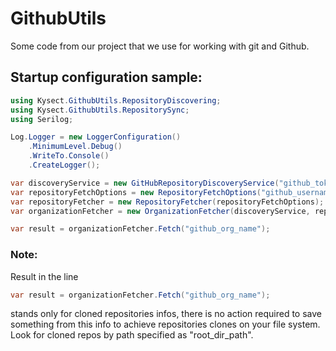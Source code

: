 # GithubUtils

Some code from our project that we use for working with git and Github.

## Startup configuration sample:

```csharp
using Kysect.GithubUtils.RepositoryDiscovering;
using Kysect.GithubUtils.RepositorySync;
using Serilog;

Log.Logger = new LoggerConfiguration()
    .MinimumLevel.Debug()
    .WriteTo.Console()
    .CreateLogger();

var discoveryService = new GitHubRepositoryDiscoveryService("github_token");
var repositoryFetchOptions = new RepositoryFetchOptions("github_username", "github_token");
var repositoryFetcher = new RepositoryFetcher(repositoryFetchOptions);
var organizationFetcher = new OrganizationFetcher(discoveryService, repositoryFetcher, new UseRepoForFolderNameStrategy(@"root_dir_path"));

var result = organizationFetcher.Fetch("github_org_name");
```

### Note:

Result in the line

```csharp
var result = organizationFetcher.Fetch("github_org_name");
```

stands only for cloned repositories infos, there is no action required to save something from this info to achieve repositories clones on your file system. Look for cloned repos by path specified as "root_dir_path".
